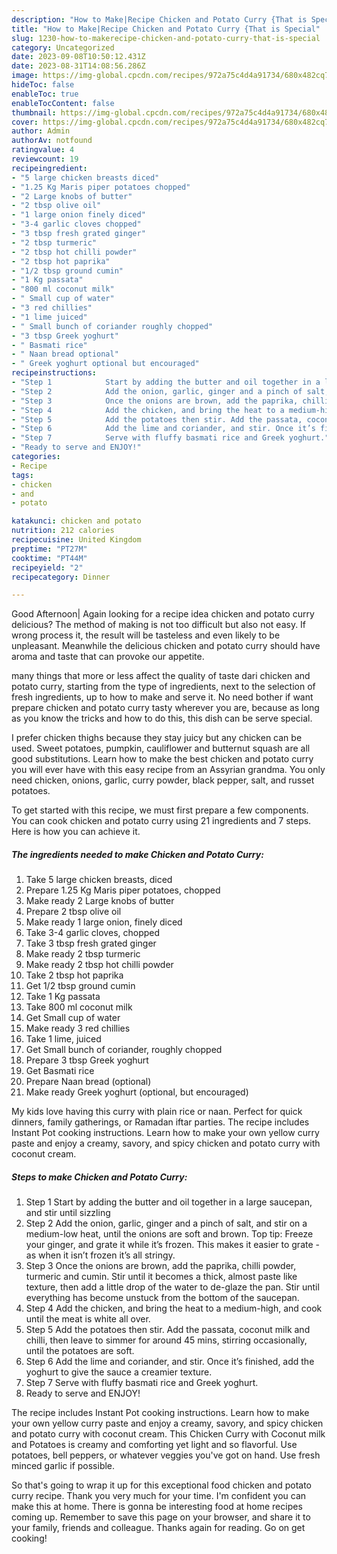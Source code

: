 ```yaml
---
description: "How to Make|Recipe Chicken and Potato Curry {That is Special"
title: "How to Make|Recipe Chicken and Potato Curry {That is Special"
slug: 1230-how-to-makerecipe-chicken-and-potato-curry-that-is-special
category: Uncategorized
date: 2023-09-08T10:50:12.431Z
date: 2023-08-31T14:08:56.286Z
image: https://img-global.cpcdn.com/recipes/972a75c4d4a91734/680x482cq70/chicken-and-potato-curry-recipe-main-photo.jpg
hideToc: false
enableToc: true
enableTocContent: false
thumbnail: https://img-global.cpcdn.com/recipes/972a75c4d4a91734/680x482cq70/chicken-and-potato-curry-recipe-main-photo.jpg
cover: https://img-global.cpcdn.com/recipes/972a75c4d4a91734/680x482cq70/chicken-and-potato-curry-recipe-main-photo.jpg
author: Admin
authorAv: notfound
ratingvalue: 4
reviewcount: 19
recipeingredient:
- "5 large chicken breasts diced"
- "1.25 Kg Maris piper potatoes chopped"
- "2 Large knobs of butter"
- "2 tbsp olive oil"
- "1 large onion finely diced"
- "3-4 garlic cloves chopped"
- "3 tbsp fresh grated ginger"
- "2 tbsp turmeric"
- "2 tbsp hot chilli powder"
- "2 tbsp hot paprika"
- "1/2 tbsp ground cumin"
- "1 Kg passata"
- "800 ml coconut milk"
- " Small cup of water"
- "3 red chillies"
- "1 lime juiced"
- " Small bunch of coriander roughly chopped"
- "3 tbsp Greek yoghurt"
- " Basmati rice"
- " Naan bread optional"
- " Greek yoghurt optional but encouraged"
recipeinstructions:
- "Step 1            Start by adding the butter and oil together in a large saucepan, and stir until sizzling"
- "Step 2            Add the onion, garlic, ginger and a pinch of salt, and stir on a medium-low heat, until the onions are soft and brown. Top tip: Freeze your ginger, and grate it while it’s frozen. This makes it easier to grate - as when it isn’t frozen it’s all stringy."
- "Step 3            Once the onions are brown, add the paprika, chilli powder, turmeric and cumin. Stir until it becomes a thick, almost paste like texture, then add a little drop of the water to de-glaze the pan. Stir until everything has become unstuck from the bottom of the saucepan."
- "Step 4            Add the chicken, and bring the heat to a medium-high, and cook until the meat is white all over."
- "Step 5            Add the potatoes then stir. Add the passata, coconut milk and chilli, then leave to simmer for around 45 mins, stirring occasionally, until the potatoes are soft."
- "Step 6            Add the lime and coriander, and stir. Once it’s finished, add the yoghurt to give the sauce a creamier texture."
- "Step 7            Serve with fluffy basmati rice and Greek yoghurt."
- "Ready to serve and ENJOY!"
categories:
- Recipe
tags:
- chicken
- and
- potato

katakunci: chicken and potato 
nutrition: 212 calories
recipecuisine: United Kingdom
preptime: "PT27M"
cooktime: "PT44M"
recipeyield: "2"
recipecategory: Dinner

---
```



Good Afternoon| Again looking for a recipe idea chicken and potato curry delicious? The method of making is not too difficult but also not easy. If wrong process it, the result will be tasteless and even likely to be unpleasant. Meanwhile the delicious chicken and potato curry should have aroma and taste that can provoke our appetite.






many things that more or less affect the quality of taste dari chicken and potato curry, starting from the type of ingredients, next to the selection of fresh ingredients, up to how to make and serve it. No need bother if want prepare chicken and potato curry tasty wherever you are, because as long as you know the tricks and how to do this, this dish can be serve special.


I prefer chicken thighs because they stay juicy but any chicken can be used. Sweet potatoes, pumpkin, cauliflower and butternut squash are all good substitutions. Learn how to make the best chicken and potato curry you will ever have with this easy recipe from an Assyrian grandma. You only need chicken, onions, garlic, curry powder, black pepper, salt, and russet potatoes.


To get started with this recipe, we must first prepare a few components. You can cook chicken and potato curry using 21 ingredients and 7 steps. Here is how you can achieve it.

<!--inarticleads1-->

##### The ingredients needed to make Chicken and Potato Curry:

1. Take 5 large chicken breasts, diced
1. Prepare 1.25 Kg Maris piper potatoes, chopped
1. Make ready 2 Large knobs of butter
1. Prepare 2 tbsp olive oil
1. Make ready 1 large onion, finely diced
1. Take 3-4 garlic cloves, chopped
1. Take 3 tbsp fresh grated ginger
1. Make ready 2 tbsp turmeric
1. Make ready 2 tbsp hot chilli powder
1. Take 2 tbsp hot paprika
1. Get 1/2 tbsp ground cumin
1. Take 1 Kg passata
1. Take 800 ml coconut milk
1. Get  Small cup of water
1. Make ready 3 red chillies
1. Take 1 lime, juiced
1. Get  Small bunch of coriander, roughly chopped
1. Prepare 3 tbsp Greek yoghurt
1. Get  Basmati rice
1. Prepare  Naan bread (optional)
1. Make ready  Greek yoghurt (optional, but encouraged)


My kids love having this curry with plain rice or naan. Perfect for quick dinners, family gatherings, or Ramadan iftar parties. The recipe includes Instant Pot cooking instructions. Learn how to make your own yellow curry paste and enjoy a creamy, savory, and spicy chicken and potato curry with coconut cream. 

<!--inarticleads2-->

##### Steps to make Chicken and Potato Curry:

1. Step 1            Start by adding the butter and oil together in a large saucepan, and stir until sizzling
1. Step 2            Add the onion, garlic, ginger and a pinch of salt, and stir on a medium-low heat, until the onions are soft and brown. Top tip: Freeze your ginger, and grate it while it’s frozen. This makes it easier to grate - as when it isn’t frozen it’s all stringy.
1. Step 3            Once the onions are brown, add the paprika, chilli powder, turmeric and cumin. Stir until it becomes a thick, almost paste like texture, then add a little drop of the water to de-glaze the pan. Stir until everything has become unstuck from the bottom of the saucepan.
1. Step 4            Add the chicken, and bring the heat to a medium-high, and cook until the meat is white all over.
1. Step 5            Add the potatoes then stir. Add the passata, coconut milk and chilli, then leave to simmer for around 45 mins, stirring occasionally, until the potatoes are soft.
1. Step 6            Add the lime and coriander, and stir. Once it’s finished, add the yoghurt to give the sauce a creamier texture.
1. Step 7            Serve with fluffy basmati rice and Greek yoghurt.
1. Ready to serve and ENJOY!

The recipe includes Instant Pot cooking instructions. Learn how to make your own yellow curry paste and enjoy a creamy, savory, and spicy chicken and potato curry with coconut cream. This Chicken Curry with Coconut milk and Potatoes is creamy and comforting yet light and so flavorful. Use potatoes, bell peppers, or whatever veggies you&#39;ve got on hand. Use fresh minced garlic if possible. 

So that's going to wrap it up for this exceptional food chicken and potato curry recipe. Thank you very much for your time. I'm confident you can make this at home. There is gonna be interesting food at home recipes coming up. Remember to save this page on your browser, and share it to your family, friends and colleague. Thanks again for reading. Go on get cooking!
